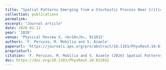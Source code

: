 ```yaml
---
title: "Spatial Patterns Emerging from a Stochastic Process Near Criticality"
collection: publications
permalink:
excerpt: "Journal article"
date: 2020-02-12
year: '2020'
venue: 'Physical Review X, <b>10</b>, 011032'
authors: 'F. Peruzzo, M. Mobilia and S. Azaele'
paperurl: 'https://journals.aps.org/prx/abstract/10.1103/PhysRevX.10.011032'
preprinturl: 
citation: 'F. Peruzzo, M. Mobilia and S. Azaele (2020) Spatial Patterns Emerging from a Stochastic Process Near Criticality. <i>Physical Review X</i> '
doi: https://doi.org/10.1103/PhysRevX.10.011032
---
```

